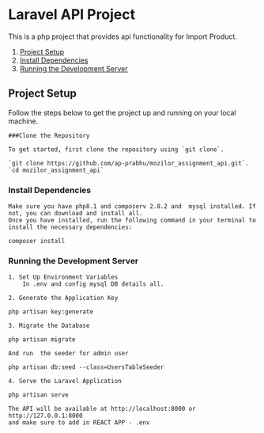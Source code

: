 
# Laravel API Project

This is a php project that provides api functionality for Import Product.

1. [Project Setup](#project-setup)
2. [Install Dependencies](#install-dependencies)
3. [Running the Development Server](#running-the-development-server)


## Project Setup

Follow the steps below to get the project up and running on your local machine.

    ###Clone the Repository

    To get started, first clone the repository using `git clone`.
    
    `git clone https://github.com/ap-prabhu/mozilor_assignment_api.git`.
    `cd mozilor_assignment_api`


### Install Dependencies

    Make sure you have php8.1 and composerv 2.8.2 and  mysql installed. If not, you can download and install all.
    Once you have installed, run the following command in your terminal to install the necessary dependencies:
   
   `composer install`

### Running the Development Server
    1. Set Up Environment Variables 
        In .env and config mysql DB details all.

    2. Generate the Application Key
   
   `php artisan key:generate`

    3. Migrate the Database

   `php artisan migrate`

    And run  the seeder for admin user
   `php artisan db:seed --class=UsersTableSeeder`

    4. Serve the Laravel Application

   `php artisan serve`

    The API will be available at http://localhost:8000 or http://127.0.0.1:8000
    and make sure to add in REACT APP - .env
